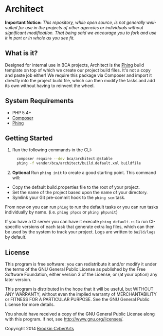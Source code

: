 # Architect

**Important Notice:** *This repository, while open source, is not generally well-suited for use in
the projects of other agencies or individuals without significant modification.
That being said we encourage you to fork and use it in part or in whole as you
see fit.*

## What is it?

Designed for internal use in BCA projects, Architect is the 
[Phing](http://phing.info/) build template on top of which we create our project
build files. It's not a copy and paste job either! We require this package via 
Composer and import it directly into the project build file, which can then 
modify the tasks and add its own without having to reinvent the wheel.

## System Requirements

  - PHP 5.4+
  - [Composer](http://getcomposer.org)
  - [Phing](http://phing.info/)

## Getting Started

1. Run the following commands in the CLI:
    ```sh
      composer require --dev bca/architect:@stable
      phing -f vendor/bca/architect/build.default.xml buildfile
    ```
    
2. **Optional** Run `phing init` to create a good starting point. This command will:
  - Copy the default build.properties file to the root of your project.
  - Set the name of the project based upon the name of your directory.
  - Symlink your Git pre-commit hook to the `phing scm` task.

From now on you can run `phing` to run the default tasks or you can run tasks
individually by name. (i.e. `phing phpcs` or `phing phpunit`)

If you have a CI server you can have it execute `phing default-ci` to run
CI-specific versions of each task that generate extra log files, which can then 
be used by the system to track your project. Logs are written to `build/logs` by
default.

## License

This program is free software: you can redistribute it and/or modify it under 
the terms of the GNU General Public License as published by the Free Software 
Foundation, either version 3 of the License, or (at your option) any later 
version.

This program is distributed in the hope that it will be useful, but WITHOUT ANY 
WARRANTY; without even the implied warranty of MERCHANTABILITY or FITNESS FOR A 
PARTICULAR PURPOSE. See the GNU General Public License for more details.

You should have received a copy of the GNU General Public License along with 
this program. If not, see <http://www.gnu.org/licenses/>.


Copyright 2014 [Brodkin CyberArts](http://brodkinca.com/)

